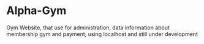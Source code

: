 # Alpha-Gym
Gym Website, that use for administration, data information about membership gym and payment, using localhost and still under development
